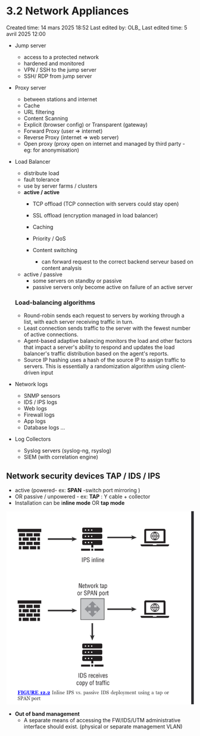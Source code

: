 # 3.2 Network Appliances

Created time: 14 mars 2025 18:52
Last edited by: OLB_
Last edited time: 5 avril 2025 12:00

- Jump server
    - access to a protected network
    - hardened and monitored
    - VPN / SSH to the jump server
    - SSH/ RDP  from jump server
- Proxy server
    - between stations and internet
    - Cache
    - URL filtering
    - Content Scanning
    - Explicit (browser config) or Transparent (gateway)
    - Forward Proxy (user ⇒ internet)
    - Reverse Proxy (internet ⇒ web server)
    - Open proxy (proxy open on internet and managed by third party - eg: for anonymisation)
- Load Balancer
    - distribute load
    - fault tolerance
    - use by server farms / clusters
    - **active / active**
        - TCP offload (TCP connection with servers could stay open)
        - SSL offload (encryption managed in load balancer)
        - Caching
        
        - Priority / QoS
        - Content switching
            - can forward request to the correct backend serveur based on content analysis
    - active / passive
        - some servers on standby or passive
        - passive servers only become active on failure of an active server
        
    
    ### Load-balancing algorithms
    
    - Round-robin sends each request to servers by working through a
    list, with each server receiving traffic in turn.
    - Least connection sends traffic to the server with the fewest
    number of active connections.
    - Agent-based adaptive balancing monitors the load and other
    factors that impact a server's ability to respond and updates the
    load balancer's traffic distribution based on the agent's reports.
    - Source IP hashing uses a hash of the source IP to assign traffic to
    servers. This is essentially a randomization algorithm using client-
    driven input
- Network logs
    - SNMP sensors
    - IDS / IPS logs
    - Web logs
    - Firewall logs
    - App logs
    - Database logs …
- Log Collectors
    - Syslog servers (syslog-ng, rsyslog)
    - SIEM (with correlation engine)
    

## Network security devices TAP / IDS / IPS

- active (powered- ex: **SPAN** -switch port mirroring  )
- OR passive / unpowered - ex: **TAP** : Y cable + collector
- Installation can be i**nline mode** OR **tap mode**

![image.png](image%2032.png)

- **Out of band management**
    - A separate means of accessing the FW/IDS/UTM administrative interface should exist. (physical or separate management VLAN)